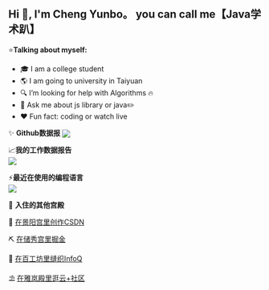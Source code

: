 
 ## Hi 👋, I'm Cheng Yunbo。 you can call me【Java学术趴】
⭐**Talking about myself:**
- 🎓 I am a college student
- 🌎 I am going to university in Taiyuan
- 🔍 I’m looking for help with Algorithms 🔥
- 💬 Ask me about js library or java✏️
- ❤️ Fun fact: coding or watch live

✨ **Github数据报**
<a href="https://github-readme-stats.vercel.app/api?cache_seconds=1800&username=yunbocheng">
<img align="center" src="https://github-readme-stats.vercel.app/api?hide_title=true&cache_seconds=1800&username=yunbocheng&hide_border=false&show_icons=true&include_all_commits=true&count_private=true&theme=buefy&locale=cn&line_height=20" />
</a>
<br>

📈️**我的工作数据报告**
<br>
<a href="https://github-readme-stats.vercel.app/api/wakatime?username=chengyunbo" style="width:50%">
  <img align="center" src="https://github-readme-stats.vercel.app/api/wakatime?username=chengyunbo&layout=compact" />
</a>
<br>

⚡**最近在使用的编程语言**
<br>
<a href="https://github-readme-stats.vercel.app/api/top-langs/?layout=compact&username=yunbocheng">
  <img align="center" src="https://github-readme-stats.vercel.app/api/top-langs/?layout=compact&username=yunbocheng&hide_title=true&hide_border=false&line_height=20&theme=flag-india&locale=cn" />
</a>
<br>

🚀 **入住的其他宫殿**

💌 <a href="https://blog.csdn.net/chengbaobao520?spm=1000.2115.3001.5343">在景阳宫里创作CSDN</a>

⛏️ <a href="https://juejin.cn/user/1812468410623982?utm_source=gold_browser_extension">在储秀宫里掘金</a>

🧶 <a href="https://www.infoq.cn/profile/198749C57E919B/publish">在百工坊里缝织InfoQ</a>

⛱️ <a href="https://cloud.tencent.com/developer/user/5895312">在雅岚殿里逛云+社区</a>





